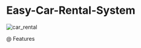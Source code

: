 # Easy-Car-Rental-System
![car_rental](https://github.com/rKaushalya/Easy-Car-Rental-System/assets/121780085/10f610ba-428e-458d-b610-56495b35b2a5)

@ Features
